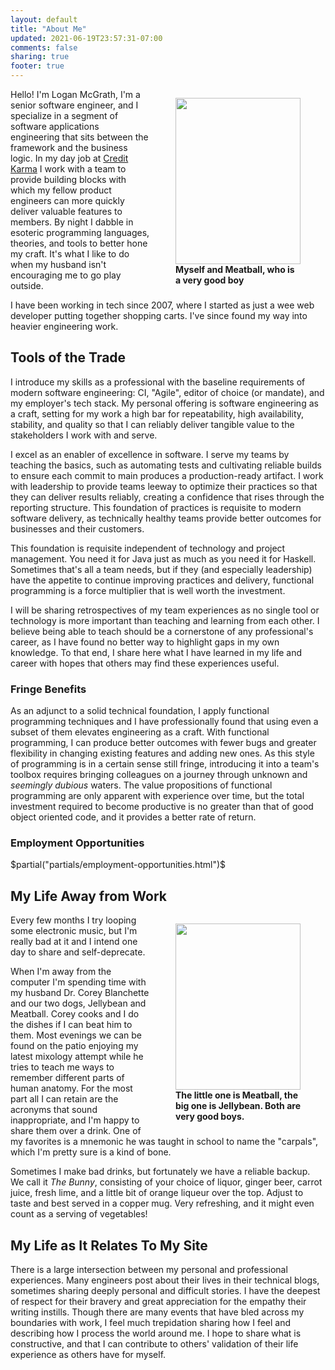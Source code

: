 ```yaml
---
layout: default
title: "About Me"
updated: 2021-06-19T23:57:31-07:00
comments: false
sharing: true
footer: true
---
```


<figure style="width: 200px; float: right;">
  <picture>
    <source srcset='$route-to("images/about-me/headshot-w-meatball-doge_400w.png")$'>
    <img width="200" height="266" src='$route-to("images/about-me/headshot-w-meatball-doge_400w.png")$'>
  </picture>
  <figcaption style="width: 200px; font-weight: bold;">Myself and Meatball, who is a very good boy</figcaption>
</figure>

Hello! I'm Logan McGrath, I'm a senior software engineer, and I specialize in a segment of software applications engineering that sits between the framework and the business logic. In my day job at [Credit Karma][] I work with a team to provide building blocks with which my fellow product engineers can more quickly deliver valuable features to members. By night I dabble in esoteric programming languages, theories, and tools to better hone my craft. It's what I like to do when my husband isn't encouraging me to go play outside.

I have been working in tech since 2007, where I started as just a wee web developer putting together shopping carts. I've since found my way into heavier engineering work.

## Tools of the Trade

I introduce my skills as a professional with the baseline requirements of modern software engineering: CI, "Agile", editor of choice (or mandate), and my employer's tech stack. My personal offering is software engineering as a craft, setting for my work a high bar for repeatability, high availability, stability, and quality so that I can reliably deliver tangible value to the stakeholders I work with and serve.

I excel as an enabler of excellence in software. I serve my teams by teaching the basics, such as automating tests and cultivating reliable builds to ensure each commit to main produces a production-ready artifact. I work with leadership to provide teams leeway to optimize their practices so that they can deliver results reliably, creating a confidence that rises through the reporting structure. This foundation of practices is requisite to modern software delivery, as technically healthy teams provide better outcomes for businesses and their customers.

This foundation is requisite independent of technology and project management. You need it for Java just as much as you need it for Haskell. Sometimes that's all a team needs, but if they (and especially leadership) have the appetite to continue improving practices and delivery, functional programming is a force multiplier that is well worth the investment.

I will be sharing retrospectives of my team experiences as no single tool or technology is more important than teaching and learning from each other. I believe being able to teach should be a cornerstone of any professional's career, as I have found no better way to highlight gaps in my own knowledge. To that end, I share here what I have learned in my life and career with hopes that others may find these experiences useful.

### Fringe Benefits

As an adjunct to a solid technical foundation, I apply functional programming techniques and I have professionally found that using even a subset of them elevates engineering as a craft. With functional programming, I can produce better outcomes with fewer bugs and greater flexibility in changing existing features and adding new ones. As this style of programming is in a certain sense still fringe, introducing it into a team's toolbox requires bringing colleagues on a journey through unknown and _seemingly dubious_ waters. The value propositions of functional programming are only apparent with experience over time, but the total investment required to become productive is no greater than that of good object oriented code, and it provides a better rate of return.

### Employment Opportunities

$partial("partials/employment-opportunities.html")$

## My Life Away from Work

<figure style="float: right;">
  <picture>
    <source srcset='$route-to("images/about-me/meatball-n-jelly-doges_400w.png")$'>
    <img width="200" height="266" src='$route-to("images/about-me/meatball-n-jelly-doges_400w.png")$'>
  </picture>
  <figcaption style="width: 200px; font-weight: bold;">The little one is Meatball, the big one is Jellybean. Both are very good boys.</figcaption>
</figure>

Every few months I try looping some electronic music, but I'm really bad at it and I intend one day to share and self-deprecate.

When I'm away from the computer I'm spending time with my husband Dr. Corey Blanchette and our two dogs, Jellybean and Meatball. Corey cooks and I do the dishes if I can beat him to them. Most evenings we can be found on the patio enjoying my latest mixology attempt while he tries to teach me ways to remember different parts of human anatomy. For the most part all I can retain are the acronyms that sound inappropriate, and I'm happy to share them over a drink. One of my favorites is a mnemonic he was taught in school to name the "carpals", which I'm pretty sure is a kind of bone.

Sometimes I make bad drinks, but fortunately we have a reliable backup. We call it _The Bunny_, consisting of your choice of liquor, ginger beer, carrot juice, fresh lime, and a little bit of orange liqueur over the top. Adjust to taste and best served in a copper mug. Very refreshing, and it might even count as a serving of vegetables!

## My Life as It Relates To My Site

There is a large intersection between my personal and professional experiences. Many engineers post about their lives in their technical blogs, sometimes sharing deeply personal and difficult stories. I have the deepest of respect for their bravery and great appreciation for the empathy their writing instills. Though there are many events that have bled across my boundaries with work, I feel much trepidation sharing how I feel and describing how I process the world around me. I hope to share what is constructive, and that I can contribute to others' validation of their life experience as others have for myself.

[Credit Karma]: https://www.creditkarma.com/about
[LinkedIn profile]: https://www.linkedin.com/in/loganmcgrath/
